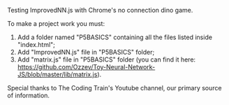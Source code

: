 Testing ImprovedNN.js with Chrome's no connection dino game.

To make a project work you must:

1) Add a folder named "P5BASICS" containing all the files listed inside "index.html";
2) Add "ImprovedNN.js" file in "P5BASICS" folder;
3) Add "matrix.js" file in "P5BASICS" folder (you can find it here: https://github.com/Ozzev/Toy-Neural-Network-JS/blob/master/lib/matrix.js).

Special thanks to The Coding Train's Youtube channel, our primary source of information.
